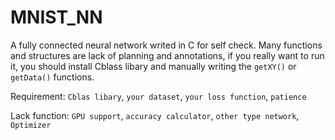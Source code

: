# MNIST_NN

A fully connected neural network writed in C for self check.
Many functions and structures are lack of planning and annotations, 
if you really want to run it, you should install Cblass libary and manually writing the `getXY()` or `getData()` functions. 

Requirement: `Cblas libary`, `your dataset`, `your loss function`, `patience` 

Lack function: `GPU support`, `accuracy calculator`, `other type network`, `Optimizer`
